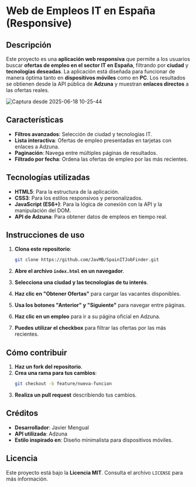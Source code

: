 # Web de Empleos IT en España (Responsive)

## Descripción

Este proyecto es una **aplicación web responsiva** que permite a los usuarios buscar **ofertas de empleo en el sector IT en España**, filtrando por **ciudad** y **tecnologías deseadas**. La aplicación está diseñada para funcionar de manera óptima tanto en **dispositivos móviles** como en **PC**. Los resultados se obtienen desde la API pública de **Adzuna** y muestran **enlaces directos** a las ofertas reales.

![Captura desde 2025-06-18 10-25-44](https://github.com/user-attachments/assets/065a1b7e-2845-4194-a826-49650e367382)




## Características

- **Filtros avanzados**: Selección de ciudad y tecnologías IT.
- **Lista interactiva**: Ofertas de empleo presentadas en tarjetas con enlaces a Adzuna.
- **Paginación**: Navega entre múltiples páginas de resultados.
- **Filtrado por fecha**: Ordena las ofertas de empleo por las más recientes.

## Tecnologías utilizadas

- **HTML5**: Para la estructura de la aplicación.
- **CSS3**: Para los estilos responsivos y personalizados.
- **JavaScript (ES6+)**: Para la lógica de conexión con la API y la manipulación del DOM.
- **API de Adzuna**: Para obtener datos de empleos en tiempo real.

## Instrucciones de uso

1. **Clona este repositorio**:  
    ```bash
    git clone https://github.com/JavMB/SpainITJobFinder.git
    ```

2. **Abre el archivo `index.html` en un navegador**.
3. **Selecciona una ciudad y las tecnologías de tu interés**.
4. **Haz clic en "Obtener Ofertas"** para cargar las vacantes disponibles.
5. **Usa los botones "Anterior" y "Siguiente"** para navegar entre páginas.
6. **Haz clic en un empleo** para ir a su página oficial en Adzuna.
7. **Puedes utilizar el checkbox** para filtrar las ofertas por las más recientes.

## Cómo contribuir

1. **Haz un fork del repositorio**.
2. **Crea una rama para tus cambios**:  
    ```bash
    git checkout -b feature/nueva-funcion
    ```
3. **Realiza un pull request** describiendo tus cambios.

## Créditos

- **Desarrollador**: Javier Mengual
- **API utilizada**: Adzuna
- **Estilo inspirado en**: Diseño minimalista para dispositivos móviles.

## Licencia

Este proyecto está bajo la **Licencia MIT**. Consulta el archivo `LICENSE` para más información.
